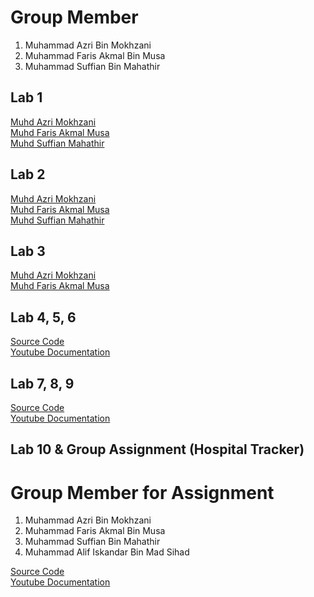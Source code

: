 # Group Member
1. Muhammad Azri Bin Mokhzani
2. Muhammad Faris Akmal Bin Musa
3. Muhammad Suffian Bin Mahathir


## Lab 1 
<a href="https://t.me/c/1268048899/34151?thread=33987"> Muhd Azri Mokhzani </a> <br>
<a href= "https://t.me/c/1268048899/34008?thread=33987"> Muhd Faris Akmal Musa </a> <br> 
<a href= "https://t.me/c/1268048899/34726?thread=33987"> Muhd Suffian Mahathir</a> <br>

## Lab 2 
<a href="https://t.me/c/1268048899/34152?thread=33988"> Muhd Azri Mokhzani </a> <br>
<a href= "https://t.me/c/1268048899/34053?thread=33988"> Muhd Faris Akmal Musa </a> <br> 
<a href= "https://t.me/c/1268048899/34725?thread=33988"> Muhd Suffian Mahathir</a> <br>

## Lab 3
<a href="https://t.me/c/1268048899/34750?thread=34431"> Muhd Azri Mokhzani </a> <br>
<a href= "https://t.me/c/1268048899/35135?thread=34431"> Muhd Faris Akmal Musa </a> <br>

## Lab 4, 5, 6
<a href="https://github.com/Mazri02/SimpleFlutter"> Source Code </a> <br>
<a href="https://www.youtube.com/watch?v=YCIOvHG4EoE"> Youtube Documentation </a> <br>

## Lab 7, 8, 9
<a href="https://github.com/Mazri02/SimpleFlutter"> Source Code </a> <br>
<a href="https://www.youtube.com/watch?v=59tdkn-Ao2c"> Youtube Documentation </a> <br>

## Lab 10 & Group Assignment (Hospital Tracker)
# Group Member for Assignment 
1. Muhammad Azri Bin Mokhzani
2. Muhammad Faris Akmal Bin Musa
3. Muhammad Suffian Bin Mahathir
4. Muhammad Alif Iskandar Bin Mad Sihad

<a href="https://github.com/Mazri02/HospitalTracker"> Source Code </a> <br>
<a href="https://youtu.be/3LbW4Pd7YQo"> Youtube Documentation </a> <br>
